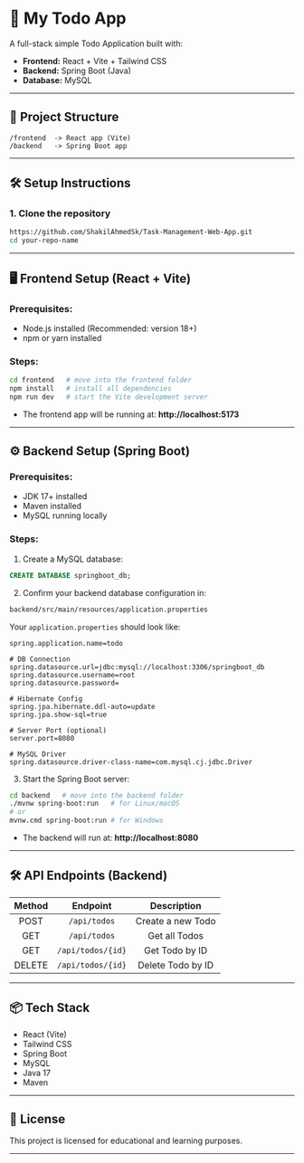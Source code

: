 # 📝 My Todo App

A full-stack simple Todo Application built with:
- **Frontend:** React + Vite + Tailwind CSS
- **Backend:** Spring Boot (Java)
- **Database:** MySQL

---

## 🚀 Project Structure

```
/frontend  -> React app (Vite)
/backend   -> Spring Boot app
```

---

## 🛠️ Setup Instructions

### 1. Clone the repository

```bash
https://github.com/ShakilAhmedSk/Task-Management-Web-App.git
cd your-repo-name
```

---

## 🖥️ Frontend Setup (React + Vite)

### Prerequisites:
- Node.js installed (Recommended: version 18+)
- npm or yarn installed

### Steps:

```bash
cd frontend   # move into the frontend folder
npm install   # install all dependencies
npm run dev   # start the Vite development server
```

- The frontend app will be running at: **http://localhost:5173**

---

## ⚙️ Backend Setup (Spring Boot)

### Prerequisites:
- JDK 17+ installed
- Maven installed
- MySQL running locally

### Steps:

1. Create a MySQL database:

```sql
CREATE DATABASE springboot_db;
```

2. Confirm your backend database configuration in:

```bash
backend/src/main/resources/application.properties
```

Your `application.properties` should look like:

```properties
spring.application.name=todo

# DB Connection
spring.datasource.url=jdbc:mysql://localhost:3306/springboot_db
spring.datasource.username=root
spring.datasource.password=

# Hibernate Config
spring.jpa.hibernate.ddl-auto=update
spring.jpa.show-sql=true

# Server Port (optional)
server.port=8080

# MySQL Driver
spring.datasource.driver-class-name=com.mysql.cj.jdbc.Driver
```

3. Start the Spring Boot server:

```bash
cd backend   # move into the backend folder
./mvnw spring-boot:run   # for Linux/macOS
# or
mvnw.cmd spring-boot:run # for Windows
```

- The backend will run at: **http://localhost:8080**

---

## 🛠️ API Endpoints (Backend)

| Method | Endpoint               | Description         |
|:------:|:-----------------------:|:-------------------:|
| POST   | `/api/todos`             | Create a new Todo    |
| GET    | `/api/todos`             | Get all Todos        |
| GET    | `/api/todos/{id}`        | Get Todo by ID       |
| DELETE | `/api/todos/{id}`        | Delete Todo by ID    |

---

## 📦 Tech Stack

- React (Vite)
- Tailwind CSS
- Spring Boot
- MySQL
- Java 17
- Maven

---

## 📄 License

This project is licensed for educational and learning purposes.

---

